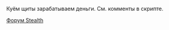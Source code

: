 Куём щиты зарабатываем деньги. См. комменты в скрипте.

[Форум Stealth](http://stealth.od.ua/forum/)


